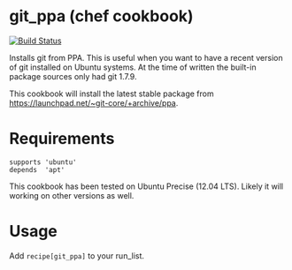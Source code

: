 git_ppa (chef cookbook)
===========

[![Build Status](https://travis-ci.org/pseudomuto/git_ppa.png?branch=master)](https://travis-ci.org/pseudomuto/git_ppa)

Installs git from PPA. This is useful when you want to have a recent version of git installed on Ubuntu systems. At the time of written the built-in package sources only had git 1.7.9.

This cookbook will install the latest stable package from <https://launchpad.net/~git-core/+archive/ppa>.

Requirements
============

```
supports 'ubuntu'
depends  'apt'
```

This cookbook has been tested on Ubuntu Precise (12.04 LTS). Likely it will working on other versions as well.

Usage
=====

Add `recipe[git_ppa]` to your run_list.

